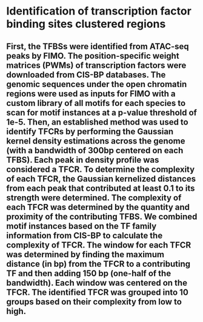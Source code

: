 # Identification of transcription factor binding sites clustered regions
## First, the TFBSs were identified from ATAC-seq peaks by FIMO. The position-specific weight matrices (PWMs) of transcription factors were downloaded from CIS-BP databases. The genomic sequences under the open chromatin regions were used as inputs for FIMO with a custom library of all motifs for each species to scan for motif instances at a p-value threshold of 1e-5. Then, an established method was used to identify TFCRs by performing the Gaussian kernel density estimations across the genome (with a bandwidth of 300bp centered on each TFBS). Each peak in density profile was considered a TFCR. To determine the complexity of each TFCR, the Gaussian kernelized distances from each peak that contributed at least 0.1 to its strength were determined. The complexity of each TFCR was determined by the quantity and proximity of the contributing TFBS. We combined motif instances based on the TF family information from CIS-BP to calculate the complexity of TFCR. The window for each TFCR was determined by finding the maximum distance (in bp) from the TFCR to a contributing TF and then adding 150 bp (one-half of the bandwidth). Each window was centered on the TFCR. The identified TFCR was grouped into 10 groups based on their complexity from low to high. 
